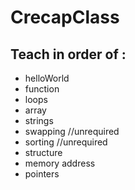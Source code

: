# CrecapClass

## Teach in order of :
 
  * helloWorld
  * function
  * loops 
  * array
  * strings
  * swapping //unrequired 
  * sorting //unrequired
  * structure
  * memory address
  * pointers
